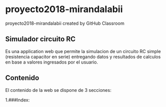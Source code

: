 # proyecto2018-mirandalabii
proyecto2018-mirandalabii created by GitHub Classroom

Simulador circuito RC
---------------------
Es una application web que permite la simulacion de un circuito RC simple (resistencia capacitor en serie) entregando datos y resultados de calculos en base a valores ingresados por el usuario.

Contenido
---------------------
El contenido de la web se dispone de 3 secciones:

1.###Index:
